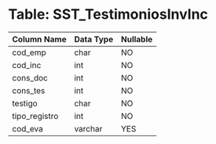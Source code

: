 # Table: SST_TestimoniosInvInc

| Column Name | Data Type | Nullable |
|-------------|-----------|----------|
| cod_emp | char | NO |
| cod_inc | int | NO |
| cons_doc | int | NO |
| cons_tes | int | NO |
| testigo | char | NO |
| tipo_registro | int | NO |
| cod_eva | varchar | YES |
